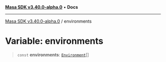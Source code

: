 [**Masa SDK v3.40.0-alpha.0**](../README.md) • **Docs**

***

[Masa SDK v3.40.0-alpha.0](../globals.md) / environments

# Variable: environments

> `const` **environments**: [`Environment`](../type-aliases/Environment.md)[]
